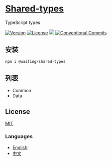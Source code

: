 # [Shared-types](https://waitingsong.github.io/shared-types/)

TypeScript types

[![Version](https://img.shields.io/npm/v/@waiting/shared-types.svg)](https://www.npmjs.com/package/@waiting/shared-types)
[![License](https://img.shields.io/badge/license-MIT-blue.svg)](https://opensource.org/licenses/MIT)
![](https://img.shields.io/badge/lang-TypeScript-blue.svg)
[![Conventional Commits](https://img.shields.io/badge/Conventional%20Commits-1.0.0-yellow.svg)](https://conventionalcommits.org)


## 安装

```bash
npm i @waiting/shared-types
```

## 列表

- Common
- Data


## License

[MIT](LICENSE)

### Languages

- [English](README.md)
- [中文](README.zh-CN.md)

